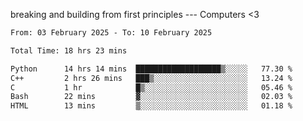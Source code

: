 breaking and building from first principles --- Computers <3

<!--START_SECTION:waka-->

```txt
From: 03 February 2025 - To: 10 February 2025

Total Time: 18 hrs 23 mins

Python      14 hrs 14 mins  ███████████████████▒░░░░░   77.30 %
C++         2 hrs 26 mins   ███▒░░░░░░░░░░░░░░░░░░░░░   13.24 %
C           1 hr            █▒░░░░░░░░░░░░░░░░░░░░░░░   05.46 %
Bash        22 mins         ▓░░░░░░░░░░░░░░░░░░░░░░░░   02.03 %
HTML        13 mins         ▒░░░░░░░░░░░░░░░░░░░░░░░░   01.18 %
```

<!--END_SECTION:waka-->
